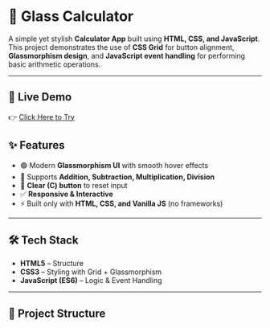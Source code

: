 # 🔢 Glass Calculator

A simple yet stylish **Calculator App** built using **HTML, CSS, and JavaScript**.  
This project demonstrates the use of **CSS Grid** for button alignment, **Glassmorphism design**, and **JavaScript event handling** for performing basic arithmetic operations.

---

## 🚀 Live Demo
👉 [Click Here to Try](https://sauravpratik52.github.io/Task-3/)  

## ✨ Features
- 🟢 Modern **Glassmorphism UI** with smooth hover effects  
- 🧮 Supports **Addition, Subtraction, Multiplication, Division**  
- 🧹 **Clear (C) button** to reset input  
- ✅ **Responsive & Interactive**  
- ⚡ Built only with **HTML, CSS, and Vanilla JS** (no frameworks)  

---

## 🛠️ Tech Stack
- **HTML5** – Structure  
- **CSS3** – Styling with Grid + Glassmorphism  
- **JavaScript (ES6)** – Logic & Event Handling  

---


## 📂 Project Structure
